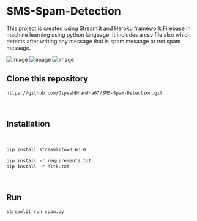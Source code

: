 # SMS-Spam-Detection
This project is created using Streamlit and Heroku framework,Firebase  in machine learning using python language. It includes a csv file also which detects after writing any message that is spam mesaage or not spam message.
<br>

![image](https://github.com/DipeshDhandha07/SMS-Spam-Detection/assets/55910147/a6e6ab09-953f-45fa-8962-fe49a6af3dc8)
![image](https://github.com/DipeshDhandha07/SMS-Spam-Detection/assets/55910147/1235b96a-b142-42a8-955f-71463043bd48)
![image](https://github.com/DipeshDhandha07/SMS-Spam-Detection/assets/55910147/1a797b9e-9285-4517-8121-bc0e023e606c)

## Clone this repository
```html
https://github.com/DipeshDhandha07/SMS-Spam-Detection.git
```
<br>

## Installation
<br>

```html
pip install streamlit==0.63.0
```
```html
pip install -r requirements.txt
pip install -r nltk.txt
```
<br>

## Run

```html
streamlit run spam.py
```
<br>


